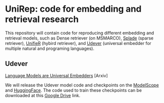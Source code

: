 # UniRep: code for embedding and retrieval research

This repository will contain code for reproducing different embedding and retrieval models, such as Dense retriever (on MSMARCO), [Splade](https://github.com/naver/splade) (sparse retriever), [UnifieR](https://arxiv.org/abs/2205.11194) (hybird retriever), and [Udever](https://arxiv.org/abs/2310.08232) (universal embedder for multiple natural and programing languages).

## Udever
[Language Models are Universal Embedders](https://arxiv.org/abs/2310.08232) [Arxiv]

We will release the Udever model code and checkpoints on the [ModelScope](https://www.modelscope.cn/) and [HuggingFace](https://huggingface.co/models).
The code used to train these checkpoints can be downloaded at this [Google Drive](https://drive.google.com/file/d/1CI6zbRSKKMRGH2WpSselb68aI9MUwtmF/view?usp=sharing) link.
